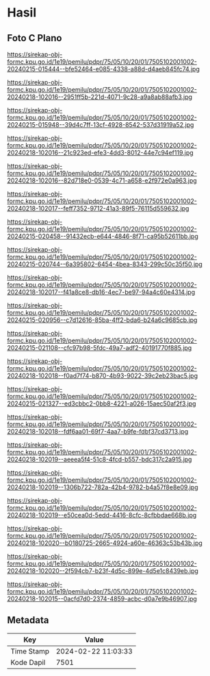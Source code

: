 # Hasil

## Foto C Plano

https://sirekap-obj-formc.kpu.go.id/1e19/pemilu/pdpr/75/05/10/20/01/7505102001002-20240215-015444--bfe52464-e085-4338-a88d-d4aeb845fc74.jpg

https://sirekap-obj-formc.kpu.go.id/1e19/pemilu/pdpr/75/05/10/20/01/7505102001002-20240218-102016--2951ff5b-221d-4071-9c28-a9a8ab88afb3.jpg

https://sirekap-obj-formc.kpu.go.id/1e19/pemilu/pdpr/75/05/10/20/01/7505102001002-20240215-015948--39d4c7ff-13cf-4928-8542-537d31919a52.jpg

https://sirekap-obj-formc.kpu.go.id/1e19/pemilu/pdpr/75/05/10/20/01/7505102001002-20240218-102016--21c923ed-efe3-4dd3-8012-44e7c94ef119.jpg

https://sirekap-obj-formc.kpu.go.id/1e19/pemilu/pdpr/75/05/10/20/01/7505102001002-20240218-102016--82d718e0-0539-4c71-a658-e2f972e0a963.jpg

https://sirekap-obj-formc.kpu.go.id/1e19/pemilu/pdpr/75/05/10/20/01/7505102001002-20240218-102017--feff7352-9712-41a3-89f5-76115d559632.jpg

https://sirekap-obj-formc.kpu.go.id/1e19/pemilu/pdpr/75/05/10/20/01/7505102001002-20240215-020458--91432ecb-e644-4846-8f71-ca95b52611bb.jpg

https://sirekap-obj-formc.kpu.go.id/1e19/pemilu/pdpr/75/05/10/20/01/7505102001002-20240215-020744--6a395802-6454-4bea-8343-299c50c35f50.jpg

https://sirekap-obj-formc.kpu.go.id/1e19/pemilu/pdpr/75/05/10/20/01/7505102001002-20240218-102017--f41a8ce8-db16-4ec7-be97-94a4c60e4314.jpg

https://sirekap-obj-formc.kpu.go.id/1e19/pemilu/pdpr/75/05/10/20/01/7505102001002-20240215-020956--c7d12616-85ba-4ff2-bda6-b24a6c9685cb.jpg

https://sirekap-obj-formc.kpu.go.id/1e19/pemilu/pdpr/75/05/10/20/01/7505102001002-20240215-021108--cfc97b98-5fdc-49a7-adf2-40191770f885.jpg

https://sirekap-obj-formc.kpu.go.id/1e19/pemilu/pdpr/75/05/10/20/01/7505102001002-20240218-102018--f0ad7f74-b870-4b93-9022-39c2eb23bac5.jpg

https://sirekap-obj-formc.kpu.go.id/1e19/pemilu/pdpr/75/05/10/20/01/7505102001002-20240215-021327--ed3cbbc2-0bb8-4221-a026-15aec50af2f3.jpg

https://sirekap-obj-formc.kpu.go.id/1e19/pemilu/pdpr/75/05/10/20/01/7505102001002-20240218-102018--fdf6aa01-69f7-4aa7-b9fe-fdbf37cd3713.jpg

https://sirekap-obj-formc.kpu.go.id/1e19/pemilu/pdpr/75/05/10/20/01/7505102001002-20240218-102019--aeeea5f4-51c8-4fcd-b557-bdc317c2a915.jpg

https://sirekap-obj-formc.kpu.go.id/1e19/pemilu/pdpr/75/05/10/20/01/7505102001002-20240218-102019--1306b722-782a-42b4-9782-b4a57f8e8e09.jpg

https://sirekap-obj-formc.kpu.go.id/1e19/pemilu/pdpr/75/05/10/20/01/7505102001002-20240218-102019--e50cea0d-5edd-4416-8cfc-8cfbbdae668b.jpg

https://sirekap-obj-formc.kpu.go.id/1e19/pemilu/pdpr/75/05/10/20/01/7505102001002-20240218-102020--b0180725-2665-4924-a60e-46363c53b43b.jpg

https://sirekap-obj-formc.kpu.go.id/1e19/pemilu/pdpr/75/05/10/20/01/7505102001002-20240218-102020--2f594cb7-b23f-4d5c-899e-4d5e1c8439eb.jpg

https://sirekap-obj-formc.kpu.go.id/1e19/pemilu/pdpr/75/05/10/20/01/7505102001002-20240218-102015--0acfd7d0-2374-4859-acbc-d0a7e9b46907.jpg


## Metadata

| Key        | Value               |
| ---------- | ------------------- |
| Time Stamp | 2024-02-22 11:03:33 |
| Kode Dapil | 7501                |



